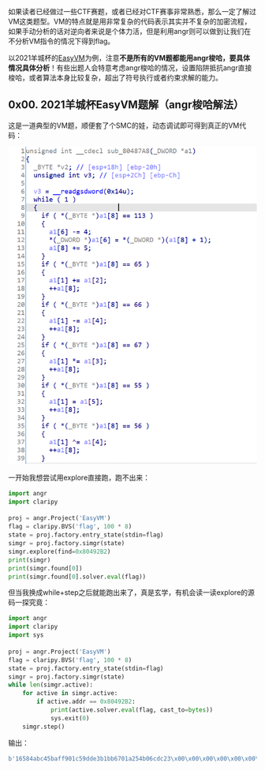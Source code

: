 如果读者已经做过一些CTF赛题，或者已经对CTF赛事非常熟悉，那么一定了解过VM这类题型。VM的特点就是用非常复杂的代码表示其实并不复杂的加密流程，如果手动分析的话对逆向者来说是个体力活，但是利用angr则可以做到让我们在不分析VM指令的情况下得到flag。

以2021羊城杯的[EasyVM](https://github.com/bluesadi/0x401RevTrain-Tools/tree/main/angr/attachment/EasyVM)为例，注意**不是所有的VM题都能用angr梭哈，要具体情况具体分析**！有些出题人会特意考虑angr梭哈的情况，设置陷阱抵抗angr直接梭哈，或者算法本身比较复杂，超出了符号执行或者约束求解的能力。

## 0x00. 2021羊城杯EasyVM题解（angr梭哈解法）

这是一道典型的VM题，顺便套了个SMC的娃，动态调试即可得到真正的VM代码：

![image-20211011133312952](img/image-20211011133312952.png)

一开始我想尝试用explore直接跑，跑不出来：

```python
import angr
import claripy

proj = angr.Project('EasyVM')
flag = claripy.BVS('flag', 100 * 8)
state = proj.factory.entry_state(stdin=flag)
simgr = proj.factory.simgr(state)
simgr.explore(find=0x80492B2)
print(simgr)
print(simgr.found[0])
print(simgr.found[0].solver.eval(flag))
```

但当我换成while+step之后就能跑出来了，真是玄学，有机会读一读explore的源码一探究竟：

```python
import angr
import claripy
import sys

proj = angr.Project('EasyVM')
flag = claripy.BVS('flag', 100 * 8)
state = proj.factory.entry_state(stdin=flag)
simgr = proj.factory.simgr(state)
while len(simgr.active):
    for active in simgr.active:
        if active.addr == 0x80492B2:
            print(active.solver.eval(flag, cast_to=bytes))
            sys.exit(0)
    simgr.step()
```

输出：

```python
b'16584abc45baff901c59dde3b1bb6701a254b06cdc23\x00\x00\x00\x00\x00\x00\x00\x00\x00\x00\x00\x00\x00\x00\x00\x00\x00\x00\x00\x00\x00\x00\x00\x00\x00\x00\x00\x00\x00\x00\x00\x00\x00\x00\x00\x00\x00\x00\x00\x00\x00\x00\x00\x00\x00\x00\x00\x00\x00\x00\x00\x00\x00\x00\x00\x00'
```